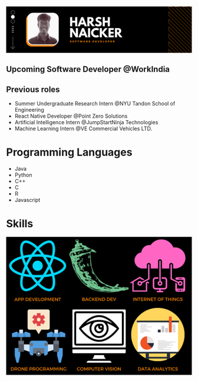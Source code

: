 ![Banner](/assets/Github-Banner.png)
## Upcoming Software Developer @WorkIndia
## Previous roles
- Summer Undergraduate Research Intern @NYU Tandon School of Engineering
- React Native Developer @Point Zero Solutions
- Artificial Intelligence Intern @JumpStartNinja Technologies
- Machine Learning Intern @VE Commercial Vehicles LTD.
# Programming Languages
- Java
- Python
- C++
- C
- R
- Javascript
# Skills
<p align="center">
  <img src="/assets/Github-Skills-Banner.png" alt="skills" width="650">
</p>
<!--
**Harsh-Naicker/Harsh-Naicker** is a ✨ _special_ ✨ repository because its `README.md` (this file) appears on your GitHub profile.

Here are some ideas to get you started:

- 🔭 I’m currently working on ...
- 🌱 I’m currently learning ...
- 👯 I’m looking to collaborate on ...
- 🤔 I’m looking for help with ...
- 💬 Ask me about ...
- 📫 How to reach me: ...
- 😄 Pronouns: ...
- ⚡ Fun fact: ...
-->
